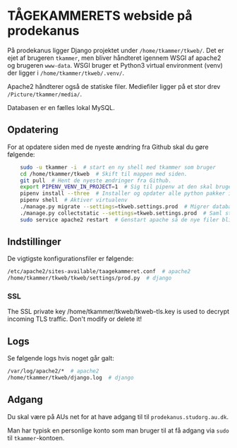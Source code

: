 # TÅGEKAMMERETS webside på prodekanus

På prodekanus ligger Django projektet under `/home/tkammer/tkweb/`. Det er ejet
af brugeren `tkammer`, men bliver håndteret igennem WSGI af apache2 og brugeren
`www-data`. WSGI bruger et Python3 virtual environment (venv) der ligger i
`/home/tkammer/tkweb/.venv/`.

Apache2 håndterer også de statiske filer. Mediefiler ligger på et stor drev
`/Picture/tkammer/media/`.

Databasen er en fælles lokal MySQL.

## Opdatering
For at opdatere siden med de nyeste ændring fra Github skal du gøre følgende:
```sh
    sudo -u tkammer -i  # start en ny shell med tkammer som bruger
    cd /home/tkammer/tkweb  # Skift til mappen med siden.
    git pull  # Hent de nyeste ændringer fra Github.
    export PIPENV_VENV_IN_PROJECT=1  # Sig til pipenv at den skal bruge .venv mappe inde i projektet
    pipenv install --three  # Installer og opdater alle python pakker i virtualenv.
    pipenv shell  # Aktiver virtualenv
    ./manage.py migrate --settings=tkweb.settings.prod  # Migrer databasen til en evt. ny model.
    ./manage.py collectstatic --settings=tkweb.settings.prod  # Saml statiske filer så apache kan finde dem.
    sudo service apache2 restart  # Genstart apache så de nye filer bliver taget i brug.
```


## Indstillinger
De vigtigste konfigurationsfiler er følgende:
```sh
/etc/apache2/sites-available/taagekammeret.conf  # apache2
/home/tkammer/tkweb/tkweb/settings/prod.py  # django
```

### SSL
The SSL private key /home/tkammer/tkweb/tkweb-tls.key is used to decrypt
incoming TLS traffic. Don't modify or delete it!


## Logs
Se følgende logs hvis noget går galt:
```sh
/var/log/apache2/*  # apache2
/home/tkammer/tkweb/django.log  # django
```


## Adgang
Du skal være på AUs net for at have adgang til til `prodekanus.studorg.au.dk`.

Man har typisk en personlige konto som man bruger til at få adgang via `sudo`
til `tkammer`-kontoen.
